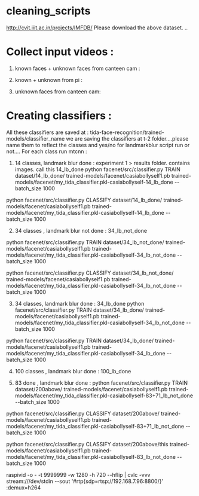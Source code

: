 # cleaning_scripts

http://cvit.iiit.ac.in/projects/IMFDB/
Please download the above dataset. ..

# Collect input videos :

1. known faces + unknown faces from canteen cam :

2. known + unknown from pi : 

3. unknown faces from canteen cam:


# Creating classifiers : 
All these classifiers are saved at : tida-face-recognition/trained-models/classifier_name
we are saving the classifiers at t-2 folder....please name them to reflect the classes and yes/no for landmarkblur script run or not....
For each class run mtcnn :

1. 14 classes, landmark blur done :  experiment 1 > results folder. contains images.
call this 14_lb_done 
python facenet/src/classifier.py TRAIN dataset/14_lb_done/  trained-models/facenet/casiabollyself1.pb trained-models/facenet/my_tida_classifier.pkl-casiabollyself-14_lb_done --batch_size 1000 

python facenet/src/classifier.py CLASSIFY dataset/14_lb_done/  trained-models/facenet/casiabollyself1.pb trained-models/facenet/my_tida_classifier.pkl-casiabollyself-14_lb_done --batch_size 1000 


2. 34 classes , landmark blur not done : 
34_lb_not_done

python facenet/src/classifier.py TRAIN dataset/34_lb_not_done/  trained-models/facenet/casiabollyself1.pb trained-models/facenet/my_tida_classifier.pkl-casiabollyself-34_lb_not_done --batch_size 1000 

python facenet/src/classifier.py CLASSIFY dataset/34_lb_not_done/  trained-models/facenet/casiabollyself1.pb trained-models/facenet/my_tida_classifier.pkl-casiabollyself-34_lb_not_done --batch_size 1000 

3. 34 classes, landmark blur done :
34_lb_done
python facenet/src/classifier.py TRAIN dataset/34_lb_done/  trained-models/facenet/casiabollyself1.pb trained-models/facenet/my_tida_classifier.pkl-casiabollyself-34_lb_not_done --batch_size 1000 

python facenet/src/classifier.py TRAIN dataset/34_lb_done/  trained-models/facenet/casiabollyself1.pb trained-models/facenet/my_tida_classifier.pkl-casiabollyself-34_lb_done --batch_size 1000 

4. 100 classes , landmark blur done :
100_lb_done


5. 83 done , landmark blur done : 
python facenet/src/classifier.py TRAIN dataset/200above/  trained-models/facenet/casiabollyself1.pb trained-models/facenet/my_tida_classifier.pkl-casiabollyself-83+71_lb_not_done --batch_size 1000

python facenet/src/classifier.py CLASSIFY dataset/200above/  trained-models/facenet/casiabollyself1.pb trained-models/facenet/my_tida_classifier.pkl-casiabollyself-83+71_lb_not_done --batch_size 1000 


python facenet/src/classifier.py CLASSIFY dataset/200above/this trained-models/facenet/casiabollyself1.pb trained-models/facenet/my_tida_classifier.pkl-casiabollyself-83_lb_not_done --batch_size 1000


















raspivid -o - -t 9999999 -w 1280 -h 720 --hflip | cvlc -vvv stream:///dev/stdin --sout '#rtp{sdp=rtsp://192.168.7.96:8800/}' :demux=h264
